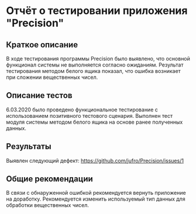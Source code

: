 # Отчёт о тестировании приложения "Precision"

## Краткое описание

В ходе тестирования программы Precision было выявлено, что основной функционал системы не выполняется согласно ожиданиям. Результат тестирования методом белого ящика показал, что ошибка возникает при сложении вещественных чисел.

## Описание тестов

6.03.2020 было проведено функциональное тестирование с использованием позитивного тестового сценария. Выполнен тест модуля системы методом белого ящика на основе ранее полученных данных.

## Результаты

Выявлен следующий дефект: https://github.com/jufro/Precision/issues/1

## Общие рекомендации

В связи с обнаруженной ошибкой рекомендуется вернуть приложение на доработку. Рекомендуется изменить используемый тип данных для обработки вещественных чисел.
